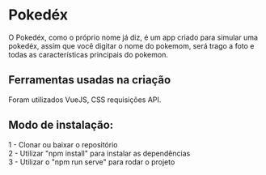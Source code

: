 # Pokedéx
O Pokedéx, como o próprio nome já diz, é um app criado para simular uma pokedéx, assim que você digitar o nome do pokemom, será trago a foto e todas as características principais do pokemon.

## Ferramentas usadas na criação
Foram utilizados VueJS, CSS requisições API.

## Modo de instalação:
1 - Clonar ou baixar o repositório
<br />
2 - Utilizar "npm install" para instalar as dependências
<br />
3 - Utilizar o "npm run serve" para rodar o projeto
